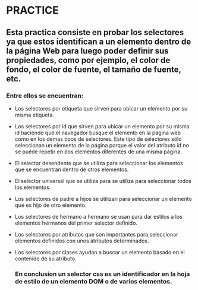# PRACTICE

## Esta practica consiste en probar los selectores ya que estos identifican a un elemento dentro de la página Web para luego poder definir sus propiedades, como por ejemplo, el color de fondo, el color de fuente, el tamaño de fuente, etc.

### Entre ellos se encuentran:

- Los selectores por etiqueta que sirven para ubicar un elemento por su misma etiqueta.
  
-  Los selectores por id que sirven para ubicar un elemento por su misma id haciendo que el navegador busque el elemento en la pagina web como en los demas tipos de selectores. Este tipo de selectores sólo seleccionan un elemento de la página porque el valor del atributo id no se puede repetir en dos elementos diferentes de una misma página.
  
- El selector desendente que se utiliza para seleccionar los elementos que se encuentran dentro de otros elementos. 
  
- El selector universal que se utiliza para se utiliza para seleccionar todos los elementos.
  
- Los selectores de padre a hijos se utilizan para seleccionar un elemento que es hijo de otro elemento.
  
- Los selectores de hermano a hermano se usan para dar estilos a los elementos hermanos del primer selector definido.
  
- Los selectores por atributos que son importantes para seleccionar elementos definidos con unos atributos determinados.
  
- Los selectores por clases ayudan a buscar un elemento basado en el contenido de su atributo.

  ### En conclusion un selector css es un identificador en la hoja de estilo de un elemento DOM o de varios elementos.